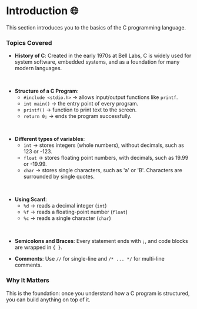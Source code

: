 # Introduction 🌐

This section introduces you to the basics of the C programming language.

### Topics Covered
- **History of C**: Created in the early 1970s at Bell Labs, C is widely used for system software, embedded systems, and as a foundation for many modern languages.

<br>

- **Structure of a C Program**:
  - `#include <stdio.h>` → allows input/output functions like `printf`.
  - `int main()` → the entry point of every program.
  - `printf()` → function to print text to the screen.
  - `return 0;` → ends the program successfully.

<br>

- **Different types of variables**:
  - `int` → stores integers (whole numbers), without decimals, such as 123 or -123.
  - `float` → stores floating point numbers, with decimals, such as 19.99 or -19.99.
  - `char` → stores single characters, such as 'a' or 'B'. Characters are surrounded by single quotes.

<br>

- **Using Scanf**:
  - `%d` → reads a decimal integer (`int`)
  - `%f` → reads a floating-point number (`float`)
  - `%c` → reads a single character (`char`)

<br>


- **Semicolons and Braces**: Every statement ends with `;`, and code blocks are wrapped in `{ }`.

- **Comments**: Use `//` for single-line and `/* ... */` for multi-line comments.

### Why It Matters
This is the foundation: once you understand how a C program is structured, you can build anything on top of it.
